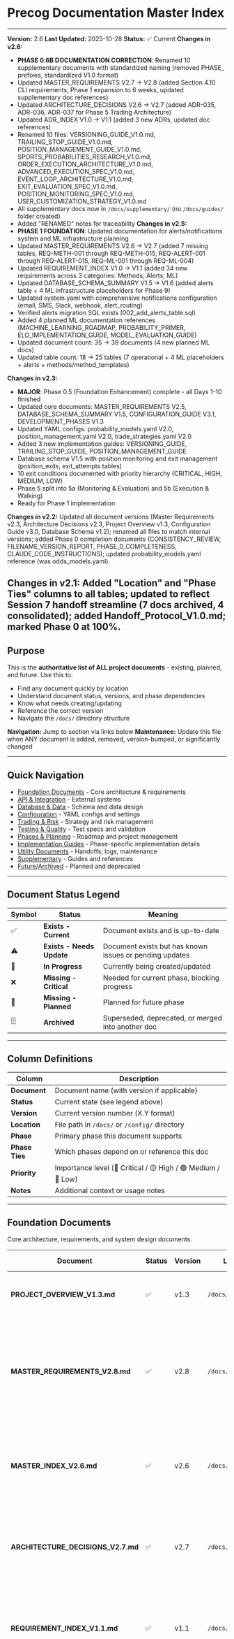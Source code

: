 # Precog Documentation Master Index

---
**Version:** 2.6
**Last Updated:** 2025-10-28
**Status:** ✅ Current
**Changes in v2.6:**
- **PHASE 0.6B DOCUMENTATION CORRECTION**: Renamed 10 supplementary documents with standardized naming (removed PHASE_ prefixes, standardized V1.0 format)
- Updated MASTER_REQUIREMENTS V2.7 → V2.8 (added Section 4.10 CLI requirements, Phase 1 expansion to 6 weeks, updated supplementary doc references)
- Updated ARCHITECTURE_DECISIONS V2.6 → V2.7 (added ADR-035, ADR-036, ADR-037 for Phase 5 Trading Architecture)
- Updated ADR_INDEX V1.0 → V1.1 (added 3 new ADRs, updated doc references)
- Renamed 10 files: VERSIONING_GUIDE_V1.0.md, TRAILING_STOP_GUIDE_V1.0.md, POSITION_MANAGEMENT_GUIDE_V1.0.md, SPORTS_PROBABILITIES_RESEARCH_V1.0.md, ORDER_EXECUTION_ARCHITECTURE_V1.0.md, ADVANCED_EXECUTION_SPEC_V1.0.md, EVENT_LOOP_ARCHITECTURE_V1.0.md, EXIT_EVALUATION_SPEC_V1.0.md, POSITION_MONITORING_SPEC_V1.0.md, USER_CUSTOMIZATION_STRATEGY_V1.0.md
- All supplementary docs now in `/docs/supplementary/` (no `/docs/guides/` folder created)
- Added "RENAMED" notes for traceability
**Changes in v2.5:**
- **PHASE 1 FOUNDATION**: Updated documentation for alerts/notifications system and ML infrastructure planning
- Updated MASTER_REQUIREMENTS V2.6 → V2.7 (added 7 missing tables, REQ-METH-001 through REQ-METH-015, REQ-ALERT-001 through REQ-ALERT-015, REQ-ML-001 through REQ-ML-004)
- Updated REQUIREMENT_INDEX V1.0 → V1.1 (added 34 new requirements across 3 categories: Methods, Alerts, ML)
- Updated DATABASE_SCHEMA_SUMMARY V1.5 → V1.6 (added alerts table + 4 ML infrastructure placeholders for Phase 9)
- Updated system.yaml with comprehensive notifications configuration (email, SMS, Slack, webhook, alert_routing)
- Verified alerts migration SQL exists (002_add_alerts_table.sql)
- Added 4 planned ML documentation references (MACHINE_LEARNING_ROADMAP, PROBABILITY_PRIMER, ELO_IMPLEMENTATION_GUIDE, MODEL_EVALUATION_GUIDE)
- Updated document count: 35 → 39 documents (4 new planned ML docs)
- Updated table count: 18 → 25 tables (7 operational + 4 ML placeholders + alerts + methods/method_templates)

**Changes in v2.3:**
- **MAJOR**: Phase 0.5 (Foundation Enhancement) complete - all Days 1-10 finished
- Updated core documents: MASTER_REQUIREMENTS V2.5, DATABASE_SCHEMA_SUMMARY V1.5, CONFIGURATION_GUIDE V3.1, DEVELOPMENT_PHASES V1.3
- Updated YAML configs: probability_models.yaml V2.0, position_management.yaml V2.0, trade_strategies.yaml V2.0
- Added 3 new implementation guides: VERSIONING_GUIDE, TRAILING_STOP_GUIDE, POSITION_MANAGEMENT_GUIDE
- Database schema V1.5 with position monitoring and exit management (position_exits, exit_attempts tables)
- 10 exit conditions documented with priority hierarchy (CRITICAL, HIGH, MEDIUM, LOW)
- Phase 5 split into 5a (Monitoring & Evaluation) and 5b (Execution & Walking)
- Ready for Phase 1 implementation

**Changes in v2.2:** Updated all document versions (Master Requirements v2.3, Architecture Decisions v2.3, Project Overview v1.3, Configuration Guide v3.0, Database Schema v1.2); renamed all files to match internal versions; added Phase 0 completion documents (CONSISTENCY_REVIEW, FILENAME_VERSION_REPORT, PHASE_0_COMPLETENESS, CLAUDE_CODE_INSTRUCTIONS); updated probability_models.yaml reference (was odds_models.yaml).

**Changes in v2.1:** Added "Location" and "Phase Ties" columns to all tables; updated to reflect Session 7 handoff streamline (7 docs archived, 4 consolidated); added Handoff_Protocol_V1.0.md; marked Phase 0 at 100%.
---

## Purpose

This is the **authoritative list of ALL project documents** - existing, planned, and future. Use this to:
- Find any document quickly by location
- Understand document status, versions, and phase dependencies
- Know what needs creating/updating
- Reference the correct version
- Navigate the `/docs/` directory structure

**Navigation:** Jump to section via links below
**Maintenance:** Update this file when ANY document is added, removed, version-bumped, or significantly changed

---

## Quick Navigation

- [Foundation Documents](#foundation-documents) - Core architecture & requirements
- [API & Integration](#api--integration-documents) - External systems
- [Database & Data](#database--data-documents) - Schema and data design
- [Configuration](#configuration-documents) - YAML configs and settings
- [Trading & Risk](#trading--risk-documents) - Strategy and risk management
- [Testing & Quality](#testing--quality-documents) - Test specs and validation
- [Phases & Planning](#phases--planning-documents) - Roadmap and project management
- [Implementation Guides](#implementation-guides) - Phase-specific implementation details
- [Utility Documents](#utility-documents) - Handoffs, logs, maintenance
- [Supplementary](#supplementary-documents) - Guides and references
- [Future/Archived](#future--archived-documents) - Planned and deprecated

---

## Document Status Legend

| Symbol | Status | Meaning |
|--------|--------|---------|
| ✅ | **Exists - Current** | Document exists and is up-to-date |
| ⚠️ | **Exists - Needs Update** | Document exists but has known issues or pending updates |
| 📝 | **In Progress** | Currently being created/updated |
| ❌ | **Missing - Critical** | Needed for current phase, blocking progress |
| 🔵 | **Missing - Planned** | Planned for future phase |
| 🗄️ | **Archived** | Superseded, deprecated, or merged into another doc |

---

## Column Definitions

| Column | Description |
|--------|-------------|
| **Document** | Document name (with version if applicable) |
| **Status** | Current state (see legend above) |
| **Version** | Current version number (X.Y format) |
| **Location** | File path in `/docs/` or `/config/` directory |
| **Phase** | Primary phase this document supports |
| **Phase Ties** | Which phases depend on or reference this doc |
| **Priority** | Importance level (🔴 Critical / 🟡 High / 🟢 Medium / 🔵 Low) |
| **Notes** | Additional context or usage notes |

---

## Foundation Documents

Core architecture, requirements, and system design documents.

| Document | Status | Version | Location | Phase | Phase Ties | Priority | Notes |
|----------|--------|---------|----------|-------|------------|----------|-------|
| **PROJECT_OVERVIEW_V1.3.md** | ✅ | v1.3 | `/docs/foundation/` | 0 | All phases | 🔴 Critical | System architecture, tech stack, directory tree - UPDATED |
| **MASTER_REQUIREMENTS_V2.8.md** | ✅ | v2.8 | `/docs/foundation/` | 0 | All phases | 🔴 Critical | Complete requirements through Phase 10 with REQ IDs - **UPDATED V2.8** (CLI requirements, Phase 1 expansion, doc references) |
| **MASTER_INDEX_V2.6.md** | ✅ | v2.6 | `/docs/foundation/` | 0 | All phases | 🔴 Critical | THIS FILE - complete document inventory - **UPDATED V2.6** (Phase 0.6b documentation correction) |
| **ARCHITECTURE_DECISIONS_V2.7.md** | ✅ | v2.7 | `/docs/foundation/` | 0 | Phases 1-10 | 🟡 High | Design rationale with ADR numbers - **UPDATED V2.7** (ADR-035, ADR-036, ADR-037 for Phase 5) |
| **REQUIREMENT_INDEX_V1.1.md** | ✅ | v1.1 | `/docs/foundation/` | 0 | All phases | 🔴 Critical | Systematic catalog of all 89 requirements (REQ-{CATEGORY}-{NUMBER}) - UPDATED V1.1 |
| **ADR_INDEX_V1.1.md** | ✅ | v1.1 | `/docs/foundation/` | 0 | All phases | 🔴 Critical | Systematic catalog of all architecture decisions (ADR-{NUMBER}) - **UPDATED V1.1** (ADR-035 through ADR-037 added) |
| **GLOSSARY.md** | ✅ | n/a | `/docs/foundation/` | 0 | All phases | 🟢 Medium | Terminology reference (living document, no version) |
| **DEVELOPMENT_PHASES_V1.3.md** | ✅ | v1.3 | `/docs/foundation/` | 0 | All phases | 🟡 High | Complete roadmap Phase 0-10, Phase 5 split into 5a/5b - UPDATED Phase 0.5 |

---

## API & Integration Documents

External API documentation, integration guides, and authentication specs.

| Document | Status | Version | Location | Phase | Phase Ties | Priority | Notes |
|----------|--------|---------|----------|-------|------------|----------|-------|
| **API_INTEGRATION_GUIDE_V1.0.md** | ✅ | v1.0 | `/docs/api-integration/` | 1 | Phases 1-2, 6, 10 | 🔴 Critical | Merged Kalshi/ESPN/Balldontlie, RSA-PSS auth examples |
| **KALSHI_DECIMAL_PRICING_CHEAT_SHEET_V1.0.md** | ✅ | v1.0 | `/docs/api-integration/` | 1 | Phases 1-5 | 🔴 Critical | **PRINT & KEEP AT DESK** - Critical reference |
| **KALSHI_API_STRUCTURE_COMPREHENSIVE_V2.0.md** | ⚠️ | v2.0 | `/docs/api-integration/` | 1 | Phases 1-5 | 🟡 High | ⚠️ Merged into API_INTEGRATION_GUIDE, mark archived |
| **KALSHI_DATABASE_SCHEMA_CORRECTED_V1.0.md** | ✅ | v1.0 | `/docs/api-integration/` | 1 | Phase 1 | 🟢 Medium | Kalshi-specific schema corrections |

---

## Database & Data Documents

Schema design, data models, and database architecture.

| Document | Status | Version | Location | Phase | Phase Ties | Priority | Notes |
|----------|--------|---------|----------|-------|------------|----------|-------|
| **DATABASE_SCHEMA_SUMMARY_V1.6.md** | ✅ | v1.6 | `/docs/database/` | 0.5-1 | Phases 1-10 | 🔴 Critical | **UPDATED V1.6** - Added alerts table (Phase 1) + 4 ML infrastructure placeholders (Phase 9) - Total 25 tables |
| **DATABASE_TABLES_REFERENCE.md** | ✅ | v1.0 | `/docs/database/` | 1 | Phases 1-10 | 🟡 High | Quick lookup for all tables, common queries (Phase 1) |
| **ODDS_RESEARCH_COMPREHENSIVE.md** | ✅ | v1.0 | `/docs/database/` | 4 | Phase 4, 9 | 🟡 High | Historical odds methodology, merged into models |
| **DATA_DICTIONARY.md** | 🔵 | - | `/docs/database/` | 6-7 | Phases 6-10 | 🟡 High | Comprehensive data dictionary - all columns documented (planned Phase 6-7) |

---

## Configuration Documents

YAML configuration files and configuration guides.

| Document | Status | Version | Location | Phase | Phase Ties | Priority | Notes |
|----------|--------|---------|----------|-------|------------|----------|-------|
| **CONFIGURATION_GUIDE_V3.1.md** | ✅ | v3.1 | `/docs/configuration/` | 0.5 | Phases 1-10 | 🟡 High | Comprehensive update with all 7 YAMLs, versioning, method abstraction - UPDATED Phase 0.5 |
| **system.yaml** | ✅ | v1.0 | `/config/` | 1 | Phases 1-10 | 🔴 Critical | **UPDATED** - Added comprehensive notifications config (email, SMS, Slack, webhook, alert_routing) |
| **trading.yaml** | ✅ | v1.0 | `/config/` | 1 | Phases 1-10 | 🔴 Critical | Trading parameters, Kelly fractions, DECIMAL examples |
| **probability_models.yaml** | ✅ | v2.0 | `/config/` | 4 | Phases 4-9 | 🔴 Critical | Versioning support, immutable configs, educational docstrings - UPDATED Phase 0.5 |
| **position_management.yaml** | ✅ | v2.0 | `/config/` | 1 | Phases 1-10 | 🔴 Critical | 10 exit conditions, priority hierarchy, trailing stops - UPDATED Phase 0.5 |
| **trade_strategies.yaml** | ✅ | v2.0 | `/config/` | 1 | Phases 1-10 | 🔴 Critical | Versioning support, halftime_entry updates - UPDATED Phase 0.5 |
| **markets.yaml** | ✅ | v1.1 | `/config/` | 1 | Phases 1-10 | 🔴 Critical | Market filtering, platform configs, research_gap_flag |
| **data_sources.yaml** | ✅ | v1.1 | `/config/` | 2 | Phases 2-10 | 🔴 Critical | API endpoints, ESPN/Balldontlie/nflfastR configs |
| **.env.template** | ✅ | template | `/config/` | 1 | Phases 1-10 | 🔴 Critical | All API keys Phase 1-10 placeholders |

---

## Trading & Risk Documents

Trading logic, risk management, and position management specs.

| Document | Status | Version | Location | Phase | Phase Ties | Priority | Notes |
|----------|--------|---------|----------|-------|------------|----------|-------|
| **RISK_MANAGEMENT_PLAN_V1.0.md** | 🔵 | - | `/docs/trading/` | 1 | Phases 1-10 | 🟡 High | Circuit breakers, position limits, Kelly fractions |
| **KELLY_CRITERION_GUIDE_V1.0.md** | 🔵 | - | `/docs/trading/` | 1 | Phases 1-10 | 🟢 Medium | Kelly math, fractional Kelly, sport-specific |
| **EDGE_DETECTION_ALGORITHM_V1.0.md** | 🔵 | - | `/docs/trading/` | 4 | Phases 4-5 | 🟡 High | Efficiency threshold, confidence scoring |

---

## Testing & Quality Documents

Test specifications, validation protocols, and quality assurance.

| Document | Status | Version | Location | Phase | Phase Ties | Priority | Notes |
|----------|--------|---------|----------|-------|------------|----------|-------|
| **TESTING_STRATEGY_V1.0.md** | ✅ | v1.0 | `/docs/foundation/` | 1 | Phases 1-10 | 🟡 High | **NEW** - Pytest strategy, 80% coverage requirement, test categories (Phase 1) |
| **MODEL_VALIDATION_V1.0.md** | 🔵 | - | `/docs/testing/` | 4 | Phase 4 ✅ | 🟡 High | Elo vs. research, backtesting benchmarks |
| **BACKTESTING_PROTOCOL_V1.0.md** | 🔵 | - | `/docs/testing/` | 4 | Phase 4-5 ✅ | 🟡 High | Walk-forward validation, train/test splits |

---

## Phases & Planning Documents

Roadmap, timelines, and project management.

| Document | Status | Version | Location | Phase | Phase Ties | Priority | Notes |
|----------|--------|---------|----------|-------|------------|----------|-------|
| **DEVELOPMENT_PHASES_V1.3.md** | ✅ | v1.3 | `/docs/foundation/` | 0.5 | All phases | 🟡 High | Phase 0.5 complete, Phase 5 split into 5a/5b - UPDATED Phase 0.5 |
| **DEPLOYMENT_GUIDE_V1.0.md** | 🔵 | - | `/docs/deployment/` | 1 | Phase 1 ✅ | 🟡 High | Local/AWS deployment stubs |
| **USER_GUIDE_V1.0.md** | 🔵 | - | `/docs/guides/` | 5 | Phase 5 ✅ | 🟢 Medium | CLI examples (edges-list, trade-execute) |
| **DEVELOPER_ONBOARDING_V1.0.md** | 🔵 | - | `/docs/utility/` | 0 | Phase 0 ✅ | 🟡 High | Merged with ENVIRONMENT_CHECKLIST, onboarding steps |

---

## Implementation Guides

Phase-specific implementation guides created in Phase 0.5.

| Document | Status | Version | Location | Phase | Phase Ties | Priority | Notes |
|----------|--------|---------|----------|-------|------------|----------|-------|
| **VERSIONING_GUIDE_V1.0.md** | ✅ | v1.0 | `/docs/supplementary/` | 0.5 | Phases 4-9 | 🔴 Critical | **RENAMED** from VERSIONING_GUIDE_V1.0.md - Immutable versioning for strategies and models |
| **TRAILING_STOP_GUIDE_V1.0.md** | ✅ | v1.0 | `/docs/supplementary/` | 0.5 | Phases 1, 4, 5 | 🔴 Critical | **RENAMED** from TRAILING_STOP_GUIDE_V1.0.md - Trailing stop loss implementation guide |
| **POSITION_MANAGEMENT_GUIDE_V1.0.md** | ✅ | v1.0 | `/docs/supplementary/` | 0.5 | Phase 5 | 🔴 Critical | **RENAMED** from POSITION_MANAGEMENT_GUIDE_V1.0.md - Position lifecycle, 10 exit conditions, monitoring, execution |

---

## Utility Documents

Handoffs, logs, maintenance protocols, and project management utilities.

| Document | Status | Version | Location | Phase | Phase Ties | Priority | Notes |
|----------|--------|---------|----------|-------|------------|----------|-------|
| **PROJECT_STATUS.md** | ✅ | v1.1 (header) | `/docs/utility/` | 0 | All phases | 🔴 Critical | **LIVING DOC** - upload every session, merged STATUS+README+QUICK_START |
| **DOCUMENT_MAINTENANCE_LOG.md** | ✅ | v1.1 (header) | `/docs/utility/` | 0 | All phases | 🔴 Critical | **LIVING DOC** - upload every session, tracks changes with upstream/downstream impacts |
| **SESSION_HANDOFF_TEMPLATE.md** | ✅ | template | `/docs/utility/` | 0 | All phases | 🔴 Critical | Streamlined ~1 page template, inline instructions |
| **SESSION_7_HANDOFF.md** | ✅ | - | `/docs/sessions/` | 0 | Session 7 | 🟡 High | Latest session handoff (session # is version) |
| **SESSION_6_HANDOFF.md** | ✅ | - | `/docs/sessions/` | 0 | Session 6 | 🟢 Medium | Previous session handoff |
| **Handoff_Protocol_V1.0.md** | ✅ | v1.0 | `/docs/utility/` | 0 | All phases | 🔴 Critical | Merged 4 docs: HANDOFF_PROCESS + TOKEN_MONITORING + PHASE_COMPLETION + KNOWLEDGE_STRATEGY |
| **VERSION_HEADERS_GUIDE_V2.1.md** | ✅ | v2.1 | `/docs/utility/` | 0 | All phases | 🟡 High | Version control standards, references Handoff_Protocol |
| **ENVIRONMENT_CHECKLIST_V1.1.md** | ✅ | v1.1 | `/docs/utility/` | 0 | Phase 0 ✅ | 🔴 Critical | Windows 11 setup, Parts 1-7, dependencies verification |
| **CONSISTENCY_REVIEW.md** | ✅ | n/a | `/docs/phase-0-completion/` | 0 | Phase 0 ✅ | 🟡 High | Phase 0 consistency validation, all discrepancies fixed |
| **FILENAME_VERSION_REPORT.md** | ✅ | n/a | `/docs/phase-0-completion/` | 0 | Phase 0 ✅ | 🟡 High | Filename-version consistency validation |
| **PHASE_0_COMPLETENESS.md** | ✅ | n/a | `/docs/phase-0-completion/` | 0 | Phase 0 ✅ | 🔴 Critical | Phase 0 completion checklist, 100% complete |
| **PHASE_0_GIT_COMMIT_CHECKLIST.md** | ✅ | n/a | `/docs/phase-0-completion/` | 0 | Phase 0 ✅ | 🟡 High | Git commit guidance and checklist |
| **GIT_COMMIT_SUMMARY.md** | ✅ | n/a | `/docs/phase-0-completion/` | 0 | Phase 0 ✅ | 🟡 High | Comprehensive git commit summary |
| **CLAUDE_CODE_INSTRUCTIONS.md** | ✅ | n/a | `/docs/phase-0-completion/` | 0 | Phase 0-1 | 🔴 Critical | Instructions for Phase 0 completion and Phase 1 kickoff |
| **CLAUDE_CODE_INSTRUCTIONS_ERRATA.md** | ✅ | n/a | `/docs/phase-0-completion/` | 0 | Phase 0-1 | 🟡 High | Corrections to instructions for Phase 1 |
| **TERMINOLOGY_UPDATE_SUMMARY.md** | ✅ | n/a | `/docs/phase-0-completion/` | 0 | Phase 0 ✅ | 🟡 High | Terminology change from "odds" to "probability" |

---

## Supplementary Documents

Additional guides, references, and supporting documentation.

### Supplementary Guides (Phase 0.5/0.6)

| Document | Status | Version | Location | Phase | Phase Ties | Priority | Notes |
|----------|--------|---------|----------|-------|------------|----------|-------|
| **USER_CUSTOMIZATION_STRATEGY_V1.0.md** | ✅ | v1.0 | `/docs/supplementary/` | 0.5 | Phases 1-10 | 🟡 High | User configuration and customization strategy |
| **SPORTS_PROBABILITIES_RESEARCH_V1.0.md** | ✅ | v1.0 | `/docs/supplementary/` | 4 | Phases 4, 9 | 🟡 High | **RENAMED** - Historical win probability benchmarks for NFL, NBA, tennis |

### Supplementary Specifications (Phase 5+)

| Document | Status | Version | Location | Phase | Phase Ties | Priority | Notes |
|----------|--------|---------|----------|-------|------------|----------|-------|
| **ORDER_EXECUTION_ARCHITECTURE_V1.0.md** | ✅ | v1.0 | `/docs/supplementary/` | 5 | Phases 5-8 | 🟡 High | **RENAMED** from ORDER_EXECUTION_ARCHITECTURE_ASSESSMENT_V1_0.md - Order execution architecture |
| **ADVANCED_EXECUTION_SPEC_V1.0.md** | ✅ | v1.0 | `/docs/supplementary/` | 5b | Phase 5b, 8 | 🟡 High | **RENAMED** from PHASE_8_ADVANCED_EXECUTION_SPEC.md - Dynamic depth walker implementation |
| **EVENT_LOOP_ARCHITECTURE_V1.0.md** | ✅ | v1.0 | `/docs/supplementary/` | 5a | Phase 5a | 🟡 High | **RENAMED** from PHASE_5_EVENT_LOOP_ARCHITECTURE_V1_0.md - Trading event loop architecture |
| **EXIT_EVALUATION_SPEC_V1.0.md** | ✅ | v1.0 | `/docs/supplementary/` | 5a | Phase 5a | 🟡 High | **RENAMED** from PHASE_5_EXIT_EVALUATION_SPEC_V1_0.md - Exit evaluation strategy |
| **POSITION_MONITORING_SPEC_V1.0.md** | ✅ | v1.0 | `/docs/supplementary/` | 5a | Phase 5a | 🟡 High | **RENAMED** from PHASE_5_POSITION_MONITORING_SPEC_V1_0.md - Position monitoring specification |

### Other Supplementary Documents

| Document | Status | Version | Location | Phase | Phase Ties | Priority | Notes |
|----------|--------|---------|----------|-------|------------|----------|-------|
| **REQUIREMENTS_AND_DEPENDENCIES_V1.0.md** | ✅ | v1.0 | `/docs/utility/` | 1 | Phase 1 ✅ | 🟡 High | Comparison table: Part 7 sample vs. comprehensive reqs.txt |
| **HANDOFF_STREAMLINE_RATIONALE.md** | ✅ | v1.0 | `/docs/sessions/` | 0 | Session 7 | 🟢 Medium | Documents 73% doc reduction, goals achievement |
| **DOCUMENTATION_AUDIT_REPORT.md** | ✅ | v1.0 | `/docs/utility/` | 0 | Session 2-3 | 🟢 Medium | Quality analysis from earlier sessions |

---

## Future & Archived Documents

### Planned (Future Phases)

| Document | Status | Phase | Phase Ties | Priority | Notes |
|----------|--------|-------|------------|----------|-------|
| **PROBABILITY_PRIMER.md** | 🔵 | 4 | Phase 4 | 🟡 High | **NEW** - Intro to probability concepts for beginners (Phase 4) |
| **ELO_IMPLEMENTATION_GUIDE.md** | 🔵 | 4 | Phase 4, 6 | 🟡 High | **NEW** - Elo rating implementation and sport-specific tuning (Phase 4-6) |
| **MODEL_EVALUATION_GUIDE.md** | 🔵 | 9 | Phase 9 | 🟡 High | **NEW** - Model validation, backtesting, performance metrics (Phase 9) |
| **MACHINE_LEARNING_ROADMAP.md** | 🔵 | 9 | Phase 9 | 🟡 High | **NEW** - ML infrastructure evolution from Elo → XGBoost/LSTM (Phase 9) |
| **POLYMARKET_INTEGRATION_GUIDE.md** | 🔵 | 10 | Phase 10 | 🟡 High | Multi-platform Phase 10 |
| **CROSS_PLATFORM_ARBITRAGE.md** | 🔵 | 10 | Phase 10 | 🟡 High | Kalshi vs Polymarket |
| **WEB_DASHBOARD_GUIDE.md** | 🔵 | 10+ | Phase 10+ | 🟢 Medium | React + FastAPI monitoring |

---

### Archived (Session 7 - Handoff Streamline)

**Archived to `/archive/v1.0/` on 2025-10-12:**

| Document | Replaced By | Reason | Original Location |
|----------|-------------|--------|-------------------|
| **README_STREAMLINED.md** | PROJECT_STATUS.md (v1.1 "What is Precog" section) | Consolidation | `/docs/` |
| **QUICK_START_GUIDE.md** | PROJECT_STATUS.md (v1.1 "Quick Start" section) | Consolidation | `/docs/utility/` |
| **TOKEN_MONITORING_PROTOCOL.md** | Handoff_Protocol_V1.0.md (Part 2: Token Management) | Consolidation | `/docs/utility/` |
| **HANDOFF_PROCESS_UPDATED.md** | Handoff_Protocol_V1.0.md (Part 3: Session Handoff) | Consolidation | `/docs/utility/` |
| **PHASE_COMPLETION_ASSESSMENT_PROTOCOL_V1.0.md** | Handoff_Protocol_V1.0.md (Part 5: Phase Assessment) | Consolidation | `/docs/utility/` |
| **PROJECT_KNOWLEDGE_STRATEGY_V1.0.md** | Handoff_Protocol_V1.0.md (Part 6: PK Strategy) | Consolidation | `/docs/utility/` |
| **SESSION_HANDOFF_TEMPLATE_V1.0.md** | SESSION_HANDOFF_TEMPLATE.md (integrated format) | Consolidation | `/docs/utility/` |

**Additional Archived (Earlier Sessions):**

| Document | Status | Replaced By | Notes |
|----------|--------|-------------|-------|
| **CURRENT_STATE_UPDATED_V2.md** | 🗄️ | PROJECT_STATUS.md | Too many versions created |
| **SESSION_5_STATUS.md** | 🗄️ | SESSION_5_HANDOFF.md | Redundant info |

---

## Statistics

### Document Count by Status
- ✅ **Exists - Current:** 35 documents (includes 2 index documents, alerts migration, ML placeholders)
- ⚠️ **Exists - Needs Update:** 1 document (KALSHI_API_STRUCTURE → merge complete)
- 📝 **In Progress:** 0 documents
- ❌ **Missing - Critical:** 0 documents (Phase 0.5 complete + Standardization complete + Alerts/ML planning complete!)
- 🔵 **Missing - Planned:** 43+ documents (Phases 1-10, includes 4 new ML docs)
- 🗄️ **Archived:** 9 documents (7 from Session 7 streamline)

### Document Count by Phase
- **Phase 0 (Foundation):** 25 documents ✅ 100% complete
- **Phase 0.5 (Foundation Enhancement):** 8 documents ✅ 100% complete (3 guides + 3 YAML updates + 2 index documents)
- **Phase 1-3 (Core):** 15 documents planned
- **Phase 4-5 (Trading & Validation):** 12 documents planned
- **Phase 6-7 (Multi-Sport):** 8 documents planned
- **Phase 8-9 (Non-Sports & Advanced):** 10 documents planned
- **Phase 10+ (Multi-Platform & Dashboard):** 8 documents planned

### Phase 0.5 Status: ✅ 100% COMPLETE (Including Standardization + Alerts/ML Planning)

**All Phase 0.5 deliverables complete (Days 1-10 + Standardization + Phase 1 Foundation):**
- ✅ DATABASE_SCHEMA_SUMMARY_V1.6.md (added alerts table + 4 ML infrastructure placeholders)
- ✅ MASTER_REQUIREMENTS_V2.7.md (added 34 requirements: REQ-METH, REQ-ALERT, REQ-ML)
- ✅ REQUIREMENT_INDEX.md V1.1 (updated with 89 total requirements)
- ✅ ARCHITECTURE_DECISIONS_V2.5.md (ADR numbers added for all decisions)
- ✅ ADR_INDEX.md (systematic ADR catalog)
- ✅ PROJECT_OVERVIEW_V1.4.md
- ✅ DEVELOPMENT_PHASES_V1.3.md (Phase 5 split into 5a/5b)
- ✅ system.yaml (added comprehensive notifications configuration)
- ✅ position_management.yaml V2.0 (10 exit conditions)
- ✅ probability_models.yaml V2.0 (versioning)
- ✅ trade_strategies.yaml V2.0 (versioning)
- ✅ CONFIGURATION_GUIDE_V3.1.md (comprehensive)
- ✅ VERSIONING_GUIDE_V1.0.md (immutable versions)
- ✅ TRAILING_STOP_GUIDE_V1.0.md (trailing stop implementation)
- ✅ POSITION_MANAGEMENT_GUIDE_V1.0.md (complete position lifecycle)
- ✅ 002_add_alerts_table.sql (database migration)
- ✅ MASTER_INDEX_V2.5.md (this file)
- ✅ 4 ML documentation files planned (PROBABILITY_PRIMER, ELO_IMPLEMENTATION_GUIDE, MODEL_EVALUATION_GUIDE, MACHINE_LEARNING_ROADMAP)

**Ready for Phase 1 implementation**

### Phase 0 Status: ✅ 100% COMPLETE

**All critical blockers resolved:**
- ✅ MASTER_REQUIREMENTS_V2.6.md
- ✅ All 7 YAML configuration files
- ✅ .env.template
- ✅ ENVIRONMENT_CHECKLIST_V1.1.md
- ✅ DATABASE_SCHEMA_SUMMARY_V1.5.md
- ✅ Handoff system streamlined (73% doc reduction)
- ✅ Version control applied across all docs
- ✅ Phase alignment corrected (Phases 3/4 sequencing)
- ✅ Historical model integration complete
- ✅ Documentation standardization complete (REQ/ADR IDs)

---

## Project Knowledge Strategy

### ✅ Documents IN Project Knowledge
**Criteria:** Stable, reference documents, rarely change (monthly or less)

**Currently IN Project Knowledge:**
- MASTER_INDEX_V2.5.md (this file - navigation)
- PROJECT_OVERVIEW_V1.3.md (architecture)
- MASTER_REQUIREMENTS_V2.7.md (requirements with REQ IDs - includes methods, alerts, ML)
- ARCHITECTURE_DECISIONS_V2.5.md (design rationale with ADR numbers)
- REQUIREMENT_INDEX.md V1.1 (requirement catalog - 89 requirements)
- ADR_INDEX.md (ADR catalog)
- CONFIGURATION_GUIDE_V3.1.md (config patterns)
- DATABASE_SCHEMA_SUMMARY_V1.6.md (schema - 25 tables including alerts + ML placeholders)
- API_INTEGRATION_GUIDE_V1.0.md (API docs)
- KALSHI_DECIMAL_PRICING_CHEAT_SHEET_V1.0.md (critical reference)
- DEVELOPMENT_PHASES_V1.3.md (roadmap)
- GLOSSARY.md (terminology)
- Handoff_Protocol_V1.0.md (process reference)
- VERSIONING_GUIDE_V1.0.md (versioning patterns)
- TRAILING_STOP_GUIDE_V1.0.md (trailing stop implementation)
- POSITION_MANAGEMENT_GUIDE_V1.0.md (position lifecycle)

### ❌ Documents NOT in Project Knowledge
**Criteria:** Change frequently, uploaded fresh each session**

**Always upload fresh (The Trio):**
- PROJECT_STATUS.md (living document)
- DOCUMENT_MAINTENANCE_LOG.md (appended every session)
- SESSION_N_HANDOFF.md (session-specific)

**Never in project knowledge:**
- Any document with "CURRENT_STATE" in name
- Session-specific documents
- Configuration files with actual values (.env, populated YAMLs)

**See Handoff_Protocol_V1.0.md Part 6 for complete PK strategy.**

---

## Maintenance Protocol

### When Adding a Document
1. Add entry to this MASTER_INDEX_V2.X.md (with Location and Phase Ties)
2. Add version header (use VERSION_HEADERS_GUIDE_V2.1.md)
3. Update PROJECT_STATUS.md
4. Log in DOCUMENT_MAINTENANCE_LOG.md (with upstream/downstream impacts)
5. Determine if it goes in project knowledge (see Handoff_Protocol Part 6)

### When Updating a Document
1. Increment version (major doc: archive old, create new; living: edit in place)
2. Update "Last Updated" date and "Changes in vX.Y"
3. Update status/version in this MASTER_INDEX
4. Log change in DOCUMENT_MAINTENANCE_LOG with upstream/downstream
5. Update PROJECT_STATUS.md if significant

### When Archiving a Document
1. Change status to 🗄️ in this MASTER_INDEX
2. Move file to `/archive/v1.0/` (or appropriate version folder)
3. Note replacement in "Replaced By" column
4. Remove from project knowledge if present
5. Update references in other documents

**Detailed process in Handoff_Protocol_V1.0.md Part 4 (Document Maintenance Workflows)**

---

## Quick Reference

### Starting a New Session (The Trio System)
**Upload these 3 files:**
1. PROJECT_STATUS.md (current state, last summary, next goals)
2. DOCUMENT_MAINTENANCE_LOG.md (change history with impacts)
3. Last SESSION_N_HANDOFF.md (previous session summary)

**Claude auto-references project knowledge** (no upload needed)

**Total read time:** ~5 minutes to get fully caught up

### Finding a Specific Document
1. Use Ctrl+F in this file (search by name or keyword)
2. Navigate by section (Quick Navigation at top)
3. Search by Phase Ties (e.g., "Phase 4" finds all Phase 4 docs)
4. Check Location column for file path

### Understanding Document Status
- ✅ = Safe to reference, current and accurate
- ⚠️ = Use with caution, has known issues or pending updates
- 📝 = Work in progress, incomplete
- ❌ = Doesn't exist yet, blocking if Critical priority
- 🔵 = Planned for future phase
- 🗄️ = Don't use, archived/deprecated

---

## Phase Completion Assessment

**At the end of each phase, run the 7-step assessment from Handoff_Protocol_V1.0.md Part 5:**

1. **Deliverable Completeness** (10 min) - All planned documents created?
2. **Internal Consistency** (5 min) - Terminology and tech stack consistent?
3. **Dependency Verification** (5 min) - All cross-references valid?
4. **Quality Standards** (5 min) - Version headers, formatting correct?
5. **Testing & Validation** (3 min) - Sample data provided?
6. **Gaps & Risks** (2 min) - Technical debt documented?
7. **Archive & Version Management** (5 min) - Old versions archived properly?

**Create PHASE_[N]_COMPLETION_REPORT.md after assessment.**

**Phase 0 Assessment:** ✅ Complete (see SESSION_7_HANDOFF.md for results)
**Phase 0.5 Assessment:** ✅ Complete (all Days 1-10 finished + standardization, ready for Phase 1)

---

## Version History

| Version | Date | Changes |
|---------|------|---------|
| 2.5 | 2025-10-24 | **ALERTS & ML PLANNING**: Updated MASTER_REQUIREMENTS V2.6→V2.7 (34 new requirements), REQUIREMENT_INDEX V1.0→V1.1 (89 total reqs), DATABASE_SCHEMA_SUMMARY V1.5→V1.6 (alerts + 4 ML placeholders), system.yaml (notifications config); added 4 ML docs to planned (PROBABILITY_PRIMER, ELO_IMPLEMENTATION_GUIDE, MODEL_EVALUATION_GUIDE, MACHINE_LEARNING_ROADMAP); 25 total tables; ready for Phase 1 |
| 2.4 | 2025-10-22 | Added REQUIREMENT_INDEX.md and ADR_INDEX.md; updated MASTER_REQUIREMENTS V2.6, ARCHITECTURE_DECISIONS V2.5; updated document count 33 → 35; standardization complete |
| 2.3 | 2025-10-21 | Phase 0.5 complete: added 3 implementation guides (VERSIONING, TRAILING_STOP, POSITION_MANAGEMENT), updated 6 core docs (MASTER_REQUIREMENTS V2.5, DATABASE_SCHEMA V1.5, CONFIGURATION_GUIDE V3.1, DEVELOPMENT_PHASES V1.3, 3 YAML V2.0), added schema migration V1.5, Phase 5 split into 5a/5b |
| 2.2 | 2025-10-17 | Updated all document versions (Master Requirements v2.3, Architecture Decisions v2.3, Project Overview v1.3, Configuration Guide v3.0, Database Schema v1.2); renamed all files to match internal versions; added Phase 0 completion documents |
| 2.1 | 2025-10-12 | Added "Location" and "Phase Ties" columns; Session 7 handoff streamline (7 docs archived, 4 consolidated); added Handoff_Protocol_V1.0.md; marked Phase 0 at 100% |
| 2.0 | 2025-10-08 | Complete document inventory through Phase 10, added YAML configs, utility docs, project knowledge strategy, maintenance protocols, statistics (Session 5) |
| 1.1 | Earlier | Enhanced with token sizes and use-when guidance |
| 1.0 | Earlier | Initial version with basic document list |

---

**Maintained By:** Claude & User
**Review Frequency:** Every session (update as documents added/removed/versioned)
**Next Review:** Next session (Phase 1 kickoff preparation)

---

**END OF MASTER INDEX**
